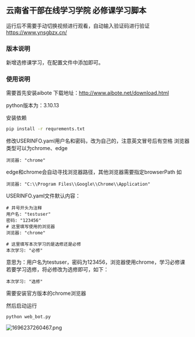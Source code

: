## 云南省干部在线学习学院 必修课学习脚本
运行后不需要手动切换视频进行观看，自动输入验证码进行验证
https://www.ynsgbzx.cn/

### 版本说明
新增选修课学习，在配置文件中添加即可。

### 使用说明
需要首先安装aibote
下载地址：http://www.aibote.net/download.html

python版本为：3.10.13

安装依赖
```bash
pip install -r requrements.txt
```

修改USERINFO.yaml用户名和密码，改为自己的，注意英文冒号后有空格
浏览器类型可以为chrome、edge
```
浏览器: "chrome"
```

edge和chrome会自动寻找浏览器路径，其他浏览器需要指定browserPath
如
```
浏览器: "C:\\Program Files\\Google\\Chrome\\Application"
```

USERINFO.yaml文件默认内容：
```
# 井号开头为注释
用户名: "testuser"
密码: "123456"
# 这里填写使用的浏览器
浏览器: "chrome"

# 这里填写本次学习的是选修还是必修
本次学习: "必修"
```
意思为：用户名为testuser，密码为123456，浏览器使用chrome，学习必修课
若要学习选修，将必修改为选修即可，如下：
```
本次学习: "选修"
```

需要安装官方版本的chrome浏览器

然后启动运行
```
python web_bot.py
```

![1696237260467.png](https://img1.imgtp.com/2023/10/02/kjWxcxXm.png)
